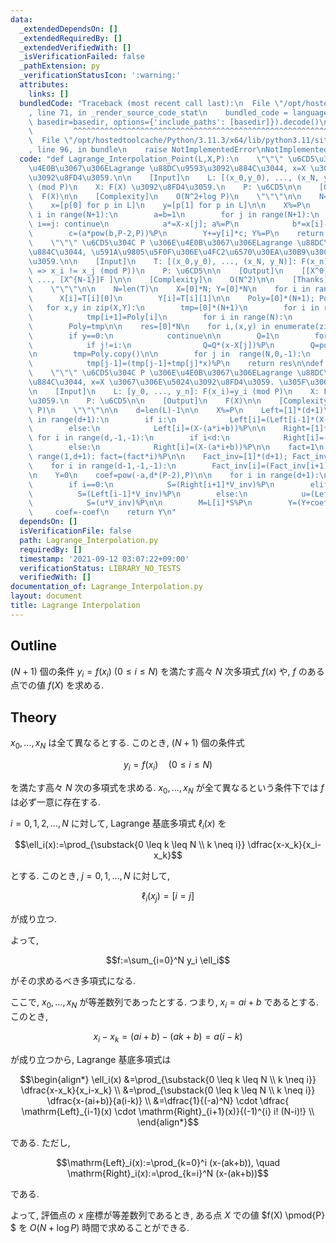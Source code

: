 ```yaml
---
data:
  _extendedDependsOn: []
  _extendedRequiredBy: []
  _extendedVerifiedWith: []
  _isVerificationFailed: false
  _pathExtension: py
  _verificationStatusIcon: ':warning:'
  attributes:
    links: []
  bundledCode: "Traceback (most recent call last):\n  File \"/opt/hostedtoolcache/Python/3.11.3/x64/lib/python3.11/site-packages/onlinejudge_verify/documentation/build.py\"\
    , line 71, in _render_source_code_stat\n    bundled_code = language.bundle(stat.path,\
    \ basedir=basedir, options={'include_paths': [basedir]}).decode()\n          \
    \         ^^^^^^^^^^^^^^^^^^^^^^^^^^^^^^^^^^^^^^^^^^^^^^^^^^^^^^^^^^^^^^^^^^^^^^^^^^^^^^^^^\n\
    \  File \"/opt/hostedtoolcache/Python/3.11.3/x64/lib/python3.11/site-packages/onlinejudge_verify/languages/python.py\"\
    , line 96, in bundle\n    raise NotImplementedError\nNotImplementedError\n"
  code: "def Lagrange_Interpolation_Point(L,X,P):\n    \"\"\" \u6CD5\u304C P \u306E\
    \u4E0B\u3067\u306ELagrange \u88DC\u9593\u3092\u884C\u3044, x=X \u3067\u306E\u5024\
    \u3092\u8FD4\u3059.\n\n    [Input]\n    L: [(x_0,y_0), ..., (x_N, y_N)]: F(x_i)=y_i\
    \ (mod P)\n    X: F(X) \u3092\u8FD4\u3059.\n    P: \u6CD5\n\n    [Output]\n  \
    \  F(X)\n\n    [Complexity]\n    O(N^2+log P)\n    \"\"\"\n\n    N=len(L)-1\n\n\
    \    x=[p[0] for p in L]\n    y=[p[1] for p in L]\n\n    X%=P\n    Y=0\n    for\
    \ i in range(N+1):\n        a=b=1\n        for j in range(N+1):\n            if\
    \ i==j: continue\n            a*=X-x[j]; a%=P\n            b*=x[i]-x[j]; b%=P\n\
    \        c=(a*pow(b,P-2,P))%P\n        Y+=y[i]*c; Y%=P\n    return Y\n\ndef Lagrange_Interpolation_Polynomial(T,P):\n\
    \    \"\"\" \u6CD5\u304C P \u306E\u4E0B\u3067\u306ELagrange \u88DC\u9593\u3092\
    \u884C\u3044, \u591A\u9805\u5F0F\u306E\u4FC2\u6570\u30EA\u30B9\u30C8\u3092\u8FD4\
    \u3059.\n\n    [Input]\n    T: [(x_0,y_0), ..., (x_N, y_N)]: F(x_n)=y_n  (i !=j\
    \ => x_i != x_j (mod P))\n    P: \u6CD5\n\n    [Output]\n    [[X^0]F, [X^1]F,\
    \ ..., [X^{N-1}]F ]\n\n    [Complexity]\n    O(N^2)\n\n    [Thanks]\n    hamayanhamayan\n\
    \    \"\"\"\n\n    N=len(T)\n    X=[0]*N; Y=[0]*N\n    for i in range(N):\n  \
    \      X[i]=T[i][0]\n        Y[i]=T[i][1]\n\n    Poly=[0]*(N+1); Poly[0]=1\n \
    \   for x,y in zip(X,Y):\n        tmp=[0]*(N+1)\n        for i in range(N):\n\
    \            tmp[i+1]=Poly[i]\n        for i in range(N):\n            tmp[i]=(tmp[i]-x*Poly[i])%P\n\
    \        Poly=tmp\n\n    res=[0]*N\n    for i,(x,y) in enumerate(zip(X,Y)):\n\
    \        if y==0:\n            continue\n\n        Q=1\n        for j in range(N):\n\
    \            if j!=i:\n                Q=Q*(x-X[j])%P\n        Q=pow(Q,P-2,P)\n\
    \n        tmp=Poly.copy()\n\n        for j in  range(N,0,-1):\n            res[j-1]=(res[j-1]+(tmp[j]*Q)%P*y)%P\n\
    \            tmp[j-1]=(tmp[j-1]+tmp[j]*x)%P\n    return res\n\ndef Lagrange_Interpolation_Point_Arithmetic(L,a,b,X,P):\n\
    \    \"\"\" \u6CD5\u304C P \u306E\u4E0B\u3067\u306ELagrange \u88DC\u9593\u3092\
    \u884C\u3044, x=X \u3067\u306E\u5024\u3092\u8FD4\u3059. \u305F\u3060\u3057, x_i=ai+b\n\
    \n    [Input]\n    L: [y_0, ..., y_n]: F(x_i)=y_i (mod P)\n    X: F(X) \u3092\u8FD4\
    \u3059.\n    P: \u6CD5\n\n    [Output]\n    F(X)\n\n    [Complexity]\n    O(N+log\
    \ P)\n    \"\"\"\n\n    d=len(L)-1\n\n    X%=P\n    Left=[1]*(d+1)\n    for i\
    \ in range(d+1):\n        if i:\n            Left[i]=(Left[i-1]*(X-(a*i+b)))%P\n\
    \        else:\n            Left[i]=(X-(a*i+b))%P\n\n    Right=[1]*(d+1)\n   \
    \ for i in range(d,-1,-1):\n        if i<d:\n            Right[i]=(Right[i+1]*(X-(a*i+b)))%P\n\
    \        else:\n            Right[i]=(X-(a*i+b))%P\n\n    fact=1\n    for i in\
    \ range(1,d+1): fact=(fact*i)%P\n\n    Fact_inv=[1]*(d+1); Fact_inv[-1]=pow(fact,P-2,P)\n\
    \    for i in range(d-1,-1,-1):\n        Fact_inv[i]=(Fact_inv[i+1]*(i+1))%P\n\
    \n    Y=0\n    coef=pow(-a,d*(P-2),P)\n\n    for i in range(d+1):\n        V_inv=(Fact_inv[i]*Fact_inv[d-i])%P\n\
    \        if i==0:\n            S=(Right[i+1]*V_inv)%P\n        elif i==d:\n  \
    \          S=(Left[i-1]*V_inv)%P\n        else:\n            u=(Left[i-1]*Right[i+1])%P\n\
    \            S=(u*V_inv)%P\n\n        M=L[i]*S%P\n        Y=(Y+coef*M)%P\n   \
    \     coef=-coef\n    return Y\n"
  dependsOn: []
  isVerificationFile: false
  path: Lagrange_Interpolation.py
  requiredBy: []
  timestamp: '2021-09-12 03:07:22+09:00'
  verificationStatus: LIBRARY_NO_TESTS
  verifiedWith: []
documentation_of: Lagrange_Interpolation.py
layout: document
title: Lagrange Interpolation
---
```


## Outline

$(N+1)$ 個の条件 $y_i=f(x_i)$ $(0 \leq i \leq N)$ を満たす高々 $N$ 次多項式 $f(x)$ や, $f$ のある点での値 $f(X)$ を求める.

## Theory

$x_0, \dots, x_N$ は全て異なるとする. このとき, $(N+1)$ 個の条件式

$$y_i=f(x_i) \quad (0 \leq i\leq N)$$

を満たす高々 $N$ 次の多項式を求める. $x_0, \dots, x_N$ が全て異なるという条件下では $f$ は必ず一意に存在する.

$i=0,1,2, \dots, N$ に対して, Lagrange 基底多項式 $\ell_i(x)$ を

$$\ell_i(x):=\prod_{\substack{0 \leq k \leq N \\ k \neq i}} \dfrac{x-x_k}{x_i-x_k}$$

とする. このとき, $j=0,1, \dots, N$ に対して,

$$\ell_i(x_j)=[i=j]$$

が成り立つ.

よって,

$$f:=\sum_{i=0}^N y_i \ell_i$$

がその求めるべき多項式になる.

ここで, $x_0, \dots, x_N$ が等差数列であったとする. つまり, $x_i=ai+b$ であるとする. このとき,

$$x_i-x_k=(ai+b)-(ak+b)=a(i-k)$$

が成り立つから, Lagrange 基底多項式は

$$\begin{align*}
\ell_i(x)
&=\prod_{\substack{0 \leq k \leq N \\ k \neq i}} \dfrac{x-x_k}{x_i-x_k} \\
&=\prod_{\substack{0 \leq k \leq N \\ k \neq i}} \dfrac{x-(ai+b)}{a(i-k)} \\
&=\dfrac{1}{(-a)^N} \cdot \dfrac{ \mathrm{Left}_{i-1}(x) \cdot \mathrm{Right}_{i+1}(x)}{(-1)^{i} i! (N-i)!} \\
\end{align*}$$

である. ただし,

$$\mathrm{Left}_i(x):=\prod_{k=0}^i (x-(ak+b)), \quad \mathrm{Right}_i(x):=\prod_{k=i}^N (x-(ak+b))$$

である.

よって, 評価点の $x$ 座標が等差数列であるとき, ある点 $X$ での値 $f(X) \pmod{P} $ を $O(N+\log P)$ 時間で求めることができる.
